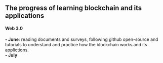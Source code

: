 ## The progress of learning blockchain and its applications
#### Web 3.0 
**- June**: reading documents and surveys, following github open-source and tutorials to understand and practice how the blockchain works and its applictions.<br />
**- July**

